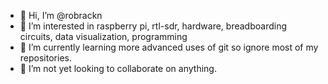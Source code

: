 - 👋 Hi, I’m @robrackn
- 👀 I’m interested in raspberry pi, rtl-sdr, hardware, breadboarding circuits, data visualization, programming
- 🌱 I’m currently learning more advanced uses of git so ignore most of my repositories.
- 💞️ I’m not yet looking to collaborate on anything.

<!---
robrackn/robrackn is a ✨ special ✨ repository because its `README.md` (this file) appears on your GitHub profile.
You can click the Preview link to take a look at your changes.
--->
